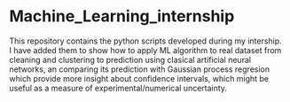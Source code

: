 # Machine_Learning_internship
This repository contains the python scripts developed during my intership.<br />
I have added them to show how to apply ML algorithm to real dataset from cleaning and clustering to prediction using clasical artificial neural networks, an comparing its prediction with Gaussian process regresion which provide more insight about confidence intervals, which might be useful as a measure of experimental/numerical uncertainty. 
